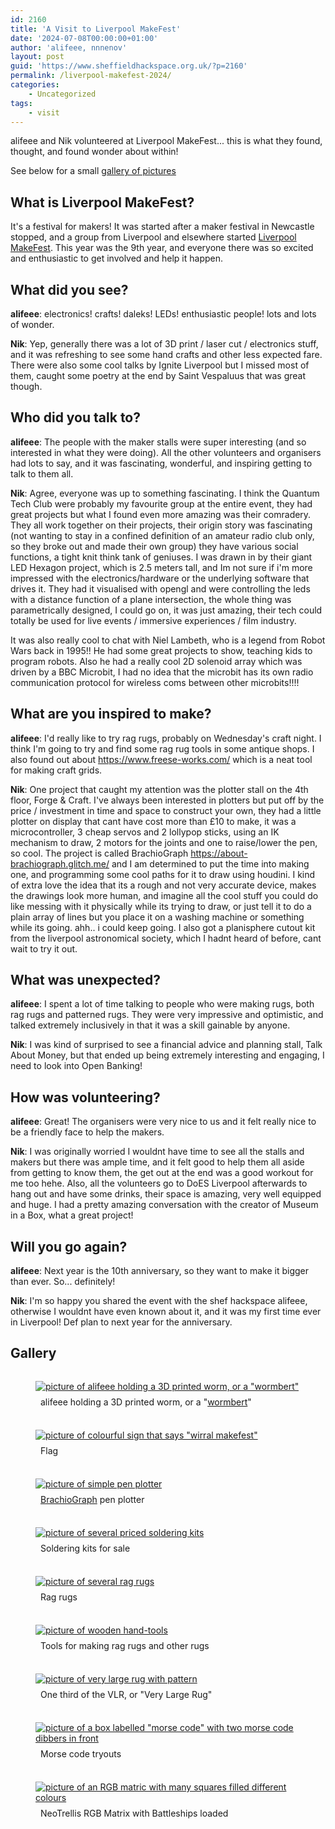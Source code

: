 ```yaml
---
id: 2160
title: 'A Visit to Liverpool MakeFest'
date: '2024-07-08T00:00:00+01:00'
author: 'alifeee, nnnenov'
layout: post
guid: 'https://www.sheffieldhackspace.org.uk/?p=2160'
permalink: /liverpool-makefest-2024/
categories:
    - Uncategorized
tags:
    - visit
---
```

alifeee and Nik volunteered at Liverpool MakeFest... this is what they found, thought, and found wonder about within!

See below for a small [gallery of pictures](#gallery)

## What is Liverpool MakeFest?

It's a festival for makers! It was started after a maker festival in Newcastle stopped, and a group from Liverpool and elsewhere started [Liverpool MakeFest]. This year was the 9th year, and everyone there was so excited and enthusiastic to get involved and help it happen.

[Liverpool MakeFest]: https://liverpoolmakefest.org/

## What did you see?

**alifeee**: electronics! crafts! daleks! LEDs! enthusiastic people! lots and lots of wonder.

**Nik**: Yep, generally there was a lot of 3D print / laser cut / electronics stuff, and it was refreshing to see some hand crafts and other less expected fare. There were also some cool talks by Ignite Liverpool but I missed most of them, caught some poetry at the end by Saint Vespaluus that was great though.

## Who did you talk to?

**alifeee**: The people with the maker stalls were super interesting (and so interested in what they were doing). All the other volunteers and organisers had lots to say, and it was fascinating, wonderful, and inspiring getting to talk to them all.

**Nik**: Agree, everyone was up to something fascinating. I think the Quantum Tech Club were probably my favourite group at the entire event, they had great projects but what I found even more amazing was their comradery. They all work together on their projects, their origin story was fascinating (not wanting to stay in a confined definition of an amateur radio club only, so they broke out and made their own group) they have various social functions, a tight knit think tank of geniuses. I was drawn in by their giant LED Hexagon project, which is 2.5 meters tall, and Im not sure if i'm more impressed with the electronics/hardware  or the underlying software that drives it. They had it visualised with opengl and were controlling the leds with a distance function of a plane intersection, the whole thing was parametrically designed, I could go on, it was just amazing, their tech could totally be used for live events / immersive experiences / film industry. 

It was also really cool to chat with Niel Lambeth, who is a legend from Robot Wars back in 1995!! He had some great projects to show, teaching kids to program robots. Also he had a really cool 2D solenoid array which was driven by a BBC Microbit, I had no idea that the microbit has its own radio communication protocol for wireless coms between other microbits!!!!

## What are you inspired to make?

**alifeee**: I'd really like to try rag rugs, probably on Wednesday's craft night. I think I'm going to try and find some rag rug tools in some antique shops. I also found out about <https://www.freese-works.com/> which is a neat tool for making craft grids.

**Nik**: One project that caught my attention was the plotter stall on the 4th floor, Forge & Craft. I've always been interested in plotters but put off by the price /  investment in time and space to construct your own, they had a little plotter on display that cant have cost more than £10 to make, it was a microcontroller, 3 cheap servos and 2 lollypop sticks, using an IK mechanism to draw, 2 motors for the joints and one to raise/lower the pen, so cool. The project is called BrachioGraph <https://about-brachiograph.glitch.me/> and I am determined to put the time into making one, and programming some cool paths for it to draw using houdini. I kind of extra love the idea that its a rough and not very accurate device, makes the drawings look more human, and imagine all the cool stuff you could do like messing with it physically while its trying to draw, or just tell it to do a plain array of lines but you place it on a washing machine or something while its going. ahh.. i could keep going.
I also got a planisphere cutout kit from the liverpool astronomical society, which I hadnt heard of before, cant wait to try it out.

## What was unexpected?

**alifeee**: I spent a lot of time talking to people who were making rugs, both rag rugs and patterned rugs. They were very impressive and optimistic, and talked extremely inclusively in that it was a skill gainable by anyone. 

**Nik**: I was kind of surprised to see a financial advice and planning stall, Talk About Money, but that ended up being extremely interesting and engaging, I need to look into Open Banking!

## How was volunteering?

**alifeee**: Great! The organisers were very nice to us and it felt really nice to be a friendly face to help the makers.

**Nik**: I was originally worried I wouldnt have time to see all the stalls and makers but there was ample time, and it felt good to help them all aside from getting to know them, the get out at the end was a good workout for me too hehe. Also, all the volunteers go to DoES Liverpool afterwards to hang out and have some drinks, their space is amazing, very well equipped and huge. I had a pretty amazing conversation with the creator of Museum in a Box, what a great project!

## Will you go again?

**alifeee**: Next year is the 10th anniversary, so they want to make it bigger than ever. So... definitely!

**Nik**: I'm so happy you shared the event with the shef hackspace alifeee, otherwise I wouldnt have even known about it, and it was my first time ever in Liverpool! Def plan to next year for the anniversary.

## Gallery

<div class="gallery" style="display:flex;flex-wrap:wrap;">
  <style scoped>
    :root {
      --size: 20rem;
    }
    .gallery figure {
      flex: 1 1 20rem;
    }
    .gallery figure.portrait {
      flex: 1 1 20rem;
    }
    .gallery figure figcaption {
      padding: 0.5rem;
    }
  </style>
  <figure class="portrait">
    <a href="{{ site.baseurl }}/assets/blog/2024-07-08-liverpool-makefest/wormbert.jpg">
      <img src="{{ site.baseurl }}/assets/blog/2024-07-08-liverpool-makefest/wormbert.jpg" alt='picture of alifeee holding a 3D printed worm, or a "wormbert"'>
    </a>
    <figcaption>alifeee holding a 3D printed worm, or a "<a href="https://www.instructables.com/Wormbert-the-3D-printed-Magnetic-Jointed-Snake/">wormbert</a>"</figcaption>
  </figure>
  <figure class="portrait">
    <a href="{{ site.baseurl }}/assets/blog/2024-07-08-liverpool-makefest/wirral-makefest.jpg">
      <img src="{{ site.baseurl }}/assets/blog/2024-07-08-liverpool-makefest/wirral-makefest.jpg" alt='picture of colourful sign that says "wirral makefest"'>
    </a>
    <figcaption>Flag</figcaption>
  </figure>
  <figure>
    <a href="{{ site.baseurl }}/assets/blog/2024-07-08-liverpool-makefest/plotty-plotter.jpg">
      <img src="{{ site.baseurl }}/assets/blog/2024-07-08-liverpool-makefest/plotty-plotter.jpg" alt='picture of simple pen plotter'>
    </a>
    <figcaption><a href="https://about-brachiograph.glitch.me/">BrachioGraph</a> pen plotter</figcaption>
  </figure>
  <figure>
    <a href="{{ site.baseurl }}/assets/blog/2024-07-08-liverpool-makefest/soldering-kits.jpg">
      <img src="{{ site.baseurl }}/assets/blog/2024-07-08-liverpool-makefest/soldering-kits.jpg" alt='picture of several priced soldering kits'>
    </a>
    <figcaption>Soldering kits for sale</figcaption>
  </figure>
  <figure>
    <a href="{{ site.baseurl }}/assets/blog/2024-07-08-liverpool-makefest/rag-rugs.jpg">
      <img src="{{ site.baseurl }}/assets/blog/2024-07-08-liverpool-makefest/rag-rugs.jpg" alt='picture of several rag rugs'>
    </a>
    <figcaption>Rag rugs</figcaption>
  </figure>
  <figure>
    <a href="{{ site.baseurl }}/assets/blog/2024-07-08-liverpool-makefest/rag-rug-tools.jpg">
      <img src="{{ site.baseurl }}/assets/blog/2024-07-08-liverpool-makefest/rag-rug-tools.jpg" alt='picture of wooden hand-tools'>
    </a>
    <figcaption>Tools for making rag rugs and other rugs</figcaption>
  </figure>
  <figure class="portrait">
    <a href="{{ site.baseurl }}/assets/blog/2024-07-08-liverpool-makefest/very-large-rug.jpg">
      <img src="{{ site.baseurl }}/assets/blog/2024-07-08-liverpool-makefest/very-large-rug.jpg" alt='picture of very large rug with pattern'>
    </a>
    <figcaption>One third of the VLR, or "Very Large Rug"</figcaption>
  </figure>
  <figure>
    <a href="{{ site.baseurl }}/assets/blog/2024-07-08-liverpool-makefest/morse-code.jpg">
      <img src="{{ site.baseurl }}/assets/blog/2024-07-08-liverpool-makefest/morse-code.jpg" alt='picture of a box labelled "morse code" with two morse code dibbers in front'>
    </a>
    <figcaption>Morse code tryouts</figcaption>
  </figure>
  <figure>
    <a href="{{ site.baseurl }}/assets/blog/2024-07-08-liverpool-makefest/neotrellis-rgb-matrix.jpg">
      <img src="{{ site.baseurl }}/assets/blog/2024-07-08-liverpool-makefest/neotrellis-rgb-matrix.jpg" alt='picture of an RGB matric with many squares filled different colours'>
    </a>
    <figcaption>NeoTrellis RGB Matrix with Battleships loaded</figcaption>
  </figure>
</div>
